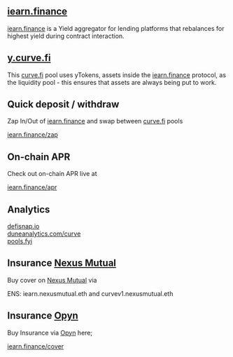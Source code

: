 ## [iearn.finance](https://yearn.finance/earn)

[iearn.finance](https://yearn.finance/earn) is a Yield aggregator for lending platforms that rebalances for highest yield during contract interaction.

## [y.curve.fi](https://y.curve.fi)

This [curve.fi](https://www.curve.fi/) pool uses yTokens, assets inside the [iearn.finance](https://yearn.finance/earn) protocol, as the liquidity pool - this ensures that assets are always being put to work.

## Quick deposit / withdraw

Zap In/Out of [iearn.finance](https://yearn.finance/earn) and swap between [curve.fi](https://www.curve.fi/) pools

[iearn.finance/zap](https://yearn.finance/zap)

## On-chain APR

Check out on-chain APR live at

[iearn.finance/apr](https://yearn.finance/stats)

## Analytics

[defisnap.io](http://defisnap.io/)  
[duneanalytics.com/curve](http://duneanalytics.com/curve)  
[pools.fyi](http://pools.fyi/)

## Insurance [Nexus Mutual](https://app.nexusmutual.io/#/SmartContractCover)

Buy cover on [Nexus Mutual](https://app.nexusmutual.io/#/SmartContractCover) via

ENS: iearn.nexusmutual.eth and curvev1.nexusmutual.eth

## Insurance [Opyn](http://opyn.co/)

Buy Insurance via [Opyn](http://opyn.co/) here;

[iearn.finance/cover](https://opyn.co/#/buy)
